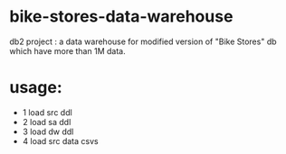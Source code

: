 # bike-stores-data-warehouse
db2 project : a data warehouse for modified version of "Bike Stores" db which have more than 1M data.

# usage:
* 1 load src ddl
* 2 load sa ddl
* 3 load dw ddl
* 4 load src data csvs
